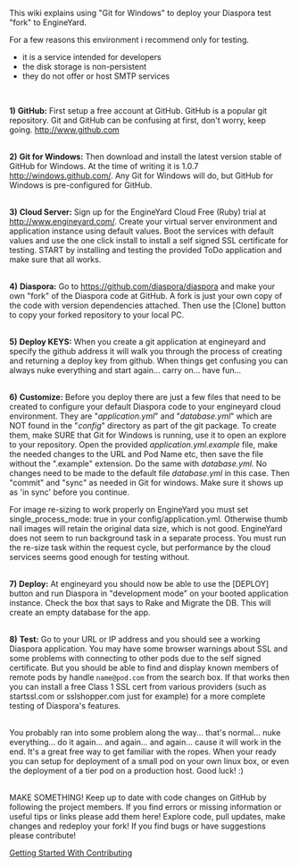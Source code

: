This wiki explains using "Git for Windows" to deploy your Diaspora test "fork" to EngineYard.
<br>

For a few reasons this environment i recommend only for testing.
 - it is a service intended for developers 
 - the disk storage is non-persistent
 - they do not offer or host SMTP services

<br>

**1)** **GitHub:** First setup a free account at GitHub. GitHub is a popular git repository. Git and GitHub can be confusing at first, don't worry, keep going.
http://www.github.com
<br><br>

**2)** **Git for Windows:** Then download and install the latest version stable of GitHub for Windows. At the time of writing it is 1.0.7
http://windows.github.com/. Any Git for Windows will do, but GitHub for Windows is pre-configured for GitHub.
<br><br>

**3)** **Cloud Server:** Sign up for the EngineYard Cloud Free (Ruby) trial at http://www.engineyard.com/. Create your virtual server environment and application instance using default values. Boot the services with default values and use the one click install to install a self signed SSL certificate for testing. START by installing and testing the provided ToDo application and make sure that all works.
<br><br>

**4)** **Diaspora:** Go to https://github.com/diaspora/diaspora and make your own "fork" of the Diaspora code at GitHub. A fork is just your own copy of the code with version dependencies attached. Then use the [Clone] button to copy your forked repository to your local PC.
<br><br>

**5)** **Deploy KEYS:** When you create a git application at engineyard and specify the github address it will walk you through the process of creating and returning a deploy key from github. When things get confusing you can always nuke everything and start again... carry on... have fun...
<br><br>

**6)** **Customize:** Before you deploy there are just a few files that need to be created to configure your default Diaspora code to your engineyard cloud environment. They are "_application.yml_" and "_database.yml_" which are NOT found in the "_config_" directory as part of the git package.  To create them, make SURE that Git for Windows is running, use it to open an explore to your repository. Open the provided _application.yml.example_ file, make the needed changes to the URL and Pod Name etc, then save the file  without the ".example" extension. Do the same with _database.yml._ No changes need to be made to the default file _database.yml_ in this case. Then "commit" and "sync" as needed in Git for windows. Make sure it shows up as 'in sync' before you continue.

For image re-sizing to work properly on EngineYard you must set single_process_mode: true in your config/application.yml. Otherwise thumb nail images will retain the original data size, which is not good. EngineYard does not seem to run background task in a separate process. You must run the re-size task within the request cycle, but performance by the cloud services seems good enough for testing without.
<br><br>

**7)** **Deploy:** At engineyard you should now be able to use the [DEPLOY] button and run Diaspora in "development mode" on your booted application instance. Check the box that says to Rake and Migrate the DB. This will create an empty database for the app.
<br><br>

**8)** **Test:** Go to your URL or IP address and you should see a working Diaspora application. You may have some browser warnings about SSL and some problems with connecting to other pods due to the self signed certificate. But you should be able to find and display known members of remote pods by handle `name@pod.com` from the search box. If that works then you can install a free Class 1 SSL cert from various providers (such as  startssl.com or sslshopper.com just for example) for a more complete testing of Diaspora's features.
<br><br>

You probably ran into some problem along the way... that's normal... nuke everything... do it again... and again... and again... cause it will work in the end. It's a great free way to get familiar with the ropes. When your ready you can setup for deployment of a small pod on your own linux box, or even the deployment of a tier pod on a production host. Good luck! :)
<br><br>

MAKE SOMETHING! Keep up to date with code changes on GitHub by following the project members. If you find errors or missing information or useful tips or links please add them here! Explore code, pull updates, make changes and redeploy your fork! If you find bugs or have suggestions please contribute!

[Getting Started With Contributing](https://github.com/diaspora/diaspora/wiki/Getting-Started-With-Contributing)
<br><br><br>